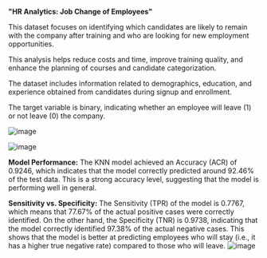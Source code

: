 **"HR Analytics: Job Change of Employees"**

This dataset focuses on identifying which candidates are likely to remain with the company after training and who are looking for new employment opportunities. 

This analysis helps reduce costs and time, improve training quality, and enhance the planning of courses and candidate categorization.

The dataset includes information related to demographics, education, and experience obtained from candidates during signup and enrollment. 

The target variable is binary, indicating whether an employee will leave (1) or not leave (0) the company. 

![image](https://github.com/user-attachments/assets/e08888ce-696a-4e3f-8f17-a3ecea484910)

![image](https://github.com/user-attachments/assets/17fe36d3-5335-4e44-8e56-1026919c8385)

**Model Performance:** The KNN model achieved an Accuracy (ACR) of 0.9246, which indicates that the model correctly predicted around 92.46% of the test data. This is a strong accuracy level, suggesting that the model is performing well in general.

**Sensitivity vs. Specificity:** The Sensitivity (TPR) of the model is 0.7767, which means that 77.67% of the actual positive cases were correctly identified. On the other hand, the Specificity (TNR) is 0.9738, indicating that the model correctly identified 97.38% of the actual negative cases. This shows that the model is better at predicting employees who will stay (i.e., it has a higher true negative rate) compared to those who will leave.
![image](https://github.com/user-attachments/assets/2d946369-ec3b-4556-ae8f-be9324614342)




